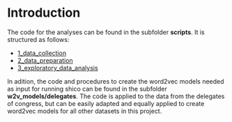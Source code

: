 # Introduction

The code for the analyses can be found in the subfolder **scripts**. It is structured as follows:

* [1_data_collection](https://github.com/h-gear/revolution/tree/main/scripts/1_data_collection)
* [2_data_preparation](https://github.com/h-gear/revolution/tree/main/scripts/2_data_preparation)
* [3_exploratory_data_analysis](https://github.com/h-gear/revolution/tree/main/scripts/3_exploratory_data_analysis)

In adition, the code and procedures to create the word2vec models needed as input for running shico can be found in the subfolder **w2v_models/delegates**. The code is applied to the data from the delegates of congress, but can be easily adapted and equally applied to create word2vec models for all other datasets in this project.